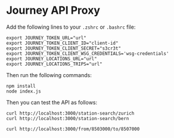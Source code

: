 # Journey API Proxy

Add the following lines to your `.zshrc` or `.bashrc` file:

```
export JOURNEY_TOKEN_URL="url"
export JOURNEY_TOKEN_CLIENT_ID="client-id"
export JOURNEY_TOKEN_CLIENT_SECRET="s3cr3t"
export JOURNEY_TOKEN_CLIENT_WSG_CREDENTIALS='wsg-credentials'
export JOURNEY_LOCATIONS_URL="url"
export JOURNEY_LOCATIONS_TRIPS="url"
```

Then run the following commands:

```
npm install
node index.js
```

Then you can test the API as follows:

```console
curl http://localhost:3000/station-search/zurich
curl http://localhost:3000/station-search/bern

curl http://localhost:3000/from/8503000/to/8507000
```
